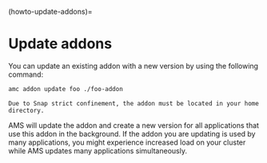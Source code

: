 (howto-update-addons)=
# Update addons

You can update an existing addon with a new version by using the following command:

```bash
amc addon update foo ./foo-addon
```
```{note}
Due to Snap strict confinement, the addon must be located in your home directory.
```

AMS will update the addon and create a new version for all applications that use this addon in the background. If the addon you are updating is used by many applications, you might experience increased load on your cluster while AMS updates many applications simultaneously.
